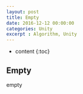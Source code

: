 ```yaml
---
layout: post
title: Empty
date: 2016-12-12 00:00:00
categories: Unity
excerpt : Algorithm, Unity
---
```


* content
{:toc}

## Empty

empty